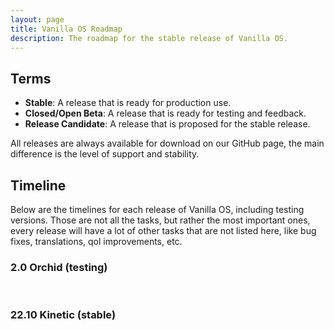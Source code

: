 ```yaml
---
layout: page
title: Vanilla OS Roadmap
description: The roadmap for the stable release of Vanilla OS.
---
```

## Terms

* **Stable**: A release that is ready for production use.
* **Closed/Open Beta**: A release that is ready for testing and feedback.
* **Release Candidate**: A release that is proposed for the stable release.

All releases are always available for download on our GitHub page, the main
difference is the level of support and stability.

## Timeline

Below are the timelines for each release of Vanilla OS, including testing 
versions. Those are not all the tasks, but rather the most important ones,
every release will have a lot of other tasks that are not listed here, like
bug fixes, translations, qol improvements, etc.

### 2.0 Orchid (testing)

<div class="timeline" id="timeline_2"></div>

<br />

### 22.10 Kinetic (stable)

<div class="timeline collapsed" id="timeline_2210"></div>

<br />

<script type="text/javascript" src="/assets/js/tableStatus.js"></script>
<script type="text/javascript" src="/assets/js/timeline.js"></script>

<script>
    generateTimeline(
        {
            events: [
                {
                    date: "26 February 2023",
                    title: "Freeze",
                    description: "The development of Vanilla OS 22.10 will be frozen until the next release.",
                    className: "timeline-green"
                },
                {
                    date: "26 February 2023",
                    title: "Manual Partitioning Support",
                    description: "Added Manual Partitoning Support to Installer",
                    className: "timeline-dimmed-green"
                },
                {
                    date: "26 February 2023",
                    title: "Panels removed in Vanilla Control Center",
                    description: "Drivers and PRIME Profiles panels have been moved to Settings from Vanilla Control Center",
                    className: "timeline-dimmed-green"
                },
                {
                    date: "February 2023",
                    title: "Nix Support",
                    description: "Added support for Nix packages in Apx",
                    className: "timeline-dimmed-green"
                },
                {
                    date: "February 2023",
                    title: "Rollback Support",
                    description: "Added option to rollback to previous root partition in ABRoot",
                    className: "timeline-dimmed-green"
                },
                {
                    date: "February 2023",
                    title: "VRR Session",
                    description: "Experimental VRR package with GNOME Session has been added",
                    className: "timeline-dimmed-green"
                },
                {
                    date: "January 2023",
                    title: "Bug Fixes",
                    description: "Bugs reported by the community will be fixed.",
                    className: "timeline-dimmed-green"
                },
                {
                    date: "29 December 2022",
                    title: "Stable",
                    description: "The first stable release of Vanilla OS.",
                    className: "timeline-dimmed-green"
                },
                {
                    title: "Release Candidate builds are available for testing.",
                    className: "timeline-dimmed-green"
                },
                {
                    date: "28 November 2022",
                    title: "ABRoot Ready",
                    description: "ABRoot is ready to be included in the next release.",
                    className: "timeline-dimmed-green"
                },
                {
                    date: "11 November 2022",
                    title: "Slowdown #1",
                    description: "We have decided to <a href='/2023/01/28/almost-vs-abroot.html'>deprecate Almost for ABRoot</a>, a new utility designed to provide a more robust and full atomic immutability model, as a result the next release will be delayed by a few weeks.",
                    className: "timeline-red"
                },
                {
                    date: "24 October 2022",
                    title: "Open Beta",
                    description: "The first open beta of Vanilla OS.",
                    className: "timeline-dimmed-green"
                },
                {
                    date: "09 October 2022",
                    title: "Closed Beta 2",
                    description: "The second Closed Beta stage of Vanilla OS begins.",
                    className: "timeline-dimmed-green"
                },
                {
                    date: "01 October 2022",
                    title: "Closed Beta 1",
                    description: "The first Closed Beta stage of Vanilla OS begins.",
                    className: "timeline-dimmed-green"
                },
                {
                    date: "24 September 2022",
                    title: "Alpha",
                    description: "First Alpha release of Vanilla OS.",
                    className: "timeline-dimmed-green"
                }
            ]
        },
        "#timeline_2210"
    );

    generateTimeline(
        {
            events: [
                {
                    date: "No date yet",
                    title: "GNOME 44",
                    description: "Vanilla OS 2.0 will be based on GNOME 44 (not guaranteed).",
                    className: "timeline-grayed"
                },
                {
                    date: "No date yet",
                    title: "Waydroid support in Apx",
                    description: "We are working on adding <a href='https://github.com/Vanilla-OS/apx/issues/118'>Android support to Apx</a>.",
                    className: "timeline-grayed"
                },
                {
                    date: "Working on",
                    title: "desktop-image",
                    description: "We are working to the core image of Vanilla OS. This is the official image of Vanilla OS.",
                    className: "timeline-green"
                },
                {
                    date: "Working on",
                    title: "core-image",
                    description: "We are working to the core image of Vanilla OS. This image will be used as a base for the desktop image and flavors.",
                    className: "timeline-green"
                },
                {
                    date: "Working on",
                    title: "pico-image",
                    description: "We are working to the pico image of Vanilla OS. This image will be used as a base for the core image and live iso.",
                    className: "timeline-green"
                },
                {
                    date: "Working on",
                    title: "Vib",
                    description: "We are working on a new OCI image builder for Vanilla OS.",
                    className: "timeline-green"
                },
                {
                    date: "Working on",
                    title: "Albius",
                    description: "We are developing and switching to Albius, a new installer backend for Vanilla OS.",
                    className: "timeline-green"
                },
                {
                    date: "Working on",
                    title: "Ikaros",
                    description: "We are working on a new drivers backend for Vanilla OS",
                    className: "timeline-green"
                },
                {
                    date: "Working on",
                    title: "ABRoot v2",
                    description: "We are working on a new ABRoot version which use OCI images instead of the package manager.",
                    className: "timeline-green"
                },
                {
                    date: "14 April 2023",
                    title: "Atlas",
                    description: "We are developing a web platform to browse the Vanilla OS Image Registry.",
                    className: "timeline-dimmed-green"
                },
                {
                    date: "3 April 2023",
                    title: "Eratosthenes",
                    description: "We are developing a web platform to index and search for packages in the Vanilla OS repositories.",
                    className: "timeline-dimmed-green"
                },
                {
                    date: "March 2023",
                    title: "OEM Support",
                    description: "We are working on adding OEM support to Vanilla OS.",
                    className: "timeline-dimmed-green"
                },
                {
                    date: "26 February 2023",
                    title: "Setting up testing infrastructure",
                    description: "We are setting up a testing infrastructure to test the new features and bug fixes. The base system is based on Debian sid.",
                    className: "timeline-dimmed-green"
                },
                {
                    date: "25 February 2023",
                    title: "Vanilla OS 2.0 (Orchid) initial work",
                    description: "Initial works on the next major release of Vanilla OS.",
                    className: "timeline-dimmed-green"
                }
            ]
        },
        "#timeline_2"
    );
</script>
